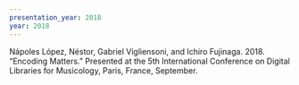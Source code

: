 ```yaml
---
presentation_year: 2018
year: 2018
---
```


Nápoles López, Néstor, Gabriel Vigliensoni, and Ichiro Fujinaga. 2018. “Encoding Matters.” Presented at the 5th International Conference on Digital Libraries for Musicology, Paris, France, September.